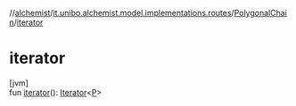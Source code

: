 //[alchemist](../../../index.md)/[it.unibo.alchemist.model.implementations.routes](../index.md)/[PolygonalChain](index.md)/[iterator](iterator.md)

# iterator

[jvm]\
fun [iterator](iterator.md)(): [Iterator](https://docs.oracle.com/javase/8/docs/api/java/util/Iterator.html)<[P](../../it.unibo.alchemist.model.implementations.movestrategies.speed/-interact-with-others/index.md)>
